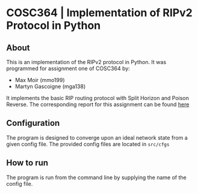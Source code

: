 # COSC364 | Implementation of RIPv2 Protocol in Python

## About
This is an implementation of the RIPv2 protocol in Python. It was programmed for assignment one of COSC364 by:
- Max Moir (mmo199)
- Martyn Gascoigne (mga138)

It implements the basic RIP routing protocol with Split Horizon and Poison Reverse. The corresponding report for this assignment can be found [here](https://docs.google.com/document/d/10RFQYFbunvFVc-qG-XOu6w017vL2BolW4NwpVfRP8Wg/edit?tab=t.0#heading=h.8vi7o980eq7y)

## Configuration
The program is designed to converge upon an ideal network state from a given config file. The provided config files are located in `src/cfgs`

## How to run
The program is run from the command line by supplying the name of the config file.

